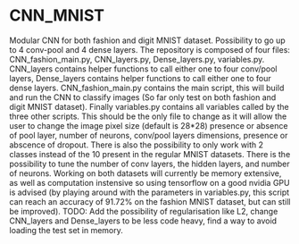 # CNN_MNIST
Modular CNN for both fashion and digit MNIST dataset. Possibility to go up to 4 conv-pool and 4 dense layers.
The repository is composed of four files: CNN_fashion_main.py, CNN_layers.py, Dense_layers.py, variables.py. CNN_layers contains helper functions
to call either one to four conv/pool layers, Dense_layers contains helper functions to call either one to four dense layers. CNN_fashion_main.py contains the
main script, this will build and run the CNN to classify images (So far only test on both fashion and digit MNIST dataset). Finally
variables.py contains all variables called by the three other scripts. This should be the only file to change as it will allow the user
to change the image pixel size (default is 28*28) presence or absence of pool layer, number of neurons, conv/pool layers dimensions, presence or 
abscence of dropout.
There is also the possibility to only work with 2 classes instead of the 10 present in the regular MNIST datasets.
There is the possibility to tune the number of conv layers, the hidden layers, and number of neurons.
Working on both datasets will currently be memory extensive, as well as computation instensive so using tensorflow on a good nvidia GPU is advised (by playing around with the parameters in variables.py, this script can reach an accuracy of 91.72% on the fashion MNIST dataset, but can still be improved).
TODO: Add the possibility of regularisation like L2, change CNN_layers and Dense_layers to be less code heavy, find a way to avoid loading 
the test set in memory.
 
